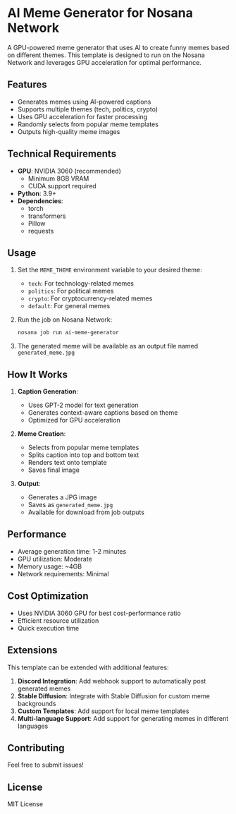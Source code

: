 # AI Meme Generator for Nosana Network

A GPU-powered meme generator that uses AI to create funny memes based on different themes. This template is designed to run on the Nosana Network and leverages GPU acceleration for optimal performance.

## Features

- Generates memes using AI-powered captions
- Supports multiple themes (tech, politics, crypto)
- Uses GPU acceleration for faster processing
- Randomly selects from popular meme templates
- Outputs high-quality meme images

## Technical Requirements

- **GPU**: NVIDIA 3060 (recommended)
  - Minimum 8GB VRAM
  - CUDA support required
- **Python**: 3.9+
- **Dependencies**:
  - torch
  - transformers
  - Pillow
  - requests

## Usage

1. Set the `MEME_THEME` environment variable to your desired theme:
   - `tech`: For technology-related memes
   - `politics`: For political memes
   - `crypto`: For cryptocurrency-related memes
   - `default`: For general memes

2. Run the job on Nosana Network:
   ```bash
   nosana job run ai-meme-generator
   ```

3. The generated meme will be available as an output file named `generated_meme.jpg`

## How It Works

1. **Caption Generation**:
   - Uses GPT-2 model for text generation
   - Generates context-aware captions based on theme
   - Optimized for GPU acceleration

2. **Meme Creation**:
   - Selects from popular meme templates
   - Splits caption into top and bottom text
   - Renders text onto template
   - Saves final image

3. **Output**:
   - Generates a JPG image
   - Saves as `generated_meme.jpg`
   - Available for download from job outputs

## Performance

- Average generation time: 1-2 minutes
- GPU utilization: Moderate
- Memory usage: ~4GB
- Network requirements: Minimal

## Cost Optimization

- Uses NVIDIA 3060 GPU for best cost-performance ratio
- Efficient resource utilization
- Quick execution time

## Extensions

This template can be extended with additional features:

1. **Discord Integration**: Add webhook support to automatically post generated memes
2. **Stable Diffusion**: Integrate with Stable Diffusion for custom meme backgrounds
3. **Custom Templates**: Add support for local meme templates
4. **Multi-language Support**: Add support for generating memes in different languages

## Contributing

Feel free to submit issues!

## License

MIT License 
